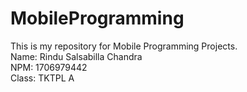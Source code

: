 # MobileProgramming

This is my repository for Mobile Programming Projects.\
Name: Rindu Salsabilla Chandra\
NPM: 1706979442\
Class: TKTPL A